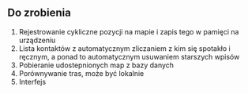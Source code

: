 ## Do zrobienia
1. Rejestrowanie cykliczne pozycji na mapie i zapis tego w pamięci na urządzeniu
2. Lista kontaktów z automatycznym zliczaniem z kim się spotakło i ręcznym, a ponad to automatycznym usuwaniem starszych wpisów
3. Pobieranie udostepnionych map z bazy danych
4. Porównywanie tras, może być lokalnie
5. Interfejs
